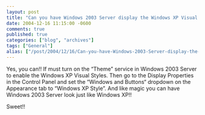 ```yaml
---
layout: post
title: "Can you have Windows 2003 Server display the Windows XP Visual Styles?"
date: 2004-12-16 11:15:00 -0600
comments: true
published: true
categories: ["blog", "archives"]
tags: ["General"]
alias: ["/post/2004/12/16/Can-you-have-Windows-2003-Server-display-the-Windows-XP-Visual-Styles", "/post/2004/12/16/can-you-have-windows-2003-server-display-the-windows-xp-visual-styles"]
---
```

<!-- more -->
<P>Yes, you can!! If must turn on the &#8220;Theme&#8221; service in Windows 2003 Server to enable the Windows XP Visual Styles. Then go to the Display Properties in the Control Panel and set the &#8220;Windows and Buttons&#8220; dropdown on the Appearance tab&nbsp;to &#8220;Windows XP Style&#8221;. And like magic you can have Windows 2003 Server look just like Windows XP!!</P>
<P>Sweet!! </P>
